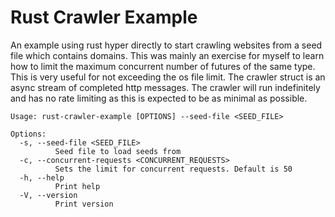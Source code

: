 # Rust Crawler Example

An example using rust hyper directly to start crawling websites from a seed
file which contains domains. This was mainly an exercise for myself to learn how to limit
the maximum concurrent number of futures of the same type. This is very useful
for not exceeding the os file limit. The crawler struct is an async stream of
completed http messages. The crawler will run indefinitely and has no rate
limiting as this is expected to be as minimal as possible.

```
Usage: rust-crawler-example [OPTIONS] --seed-file <SEED_FILE>

Options:
  -s, --seed-file <SEED_FILE>
          Seed file to load seeds from
  -c, --concurrent-requests <CONCURRENT_REQUESTS>
          Sets the limit for concurrent requests. Default is 50
  -h, --help
          Print help
  -V, --version
          Print version
```

